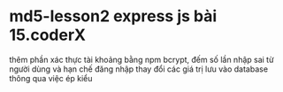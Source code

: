 # md5-lesson2 express js bài 15.coderX

thêm phần xác thực tài khoảng bằng npm bcrypt, đếm số lần nhập sai từ người dùng và hạn chế đăng nhập
thay đổi các giá trị lưu vào database thông qua việc ép kiểu
